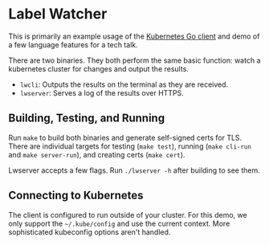# Label Watcher

This is primarily an example usage of the [Kubernetes Go client](https://github.com/kubernetes/client-go) and demo of a few language features for a tech talk.

There are two binaries. They both perform the same basic function: watch a kubernetes cluster for changes and output the results.

- `lwcli`: Outputs the results on the terminal as they are received.
- `lwserver`: Serves a log of the results over HTTPS.


## Building, Testing, and Running

Run `make` to build both binaries and generate self-signed certs for TLS. There are individual targets for testing (`make test`), running (`make cli-run` and `make server-run`), and creating certs (`make cert`).

Lwserver accepts a few flags. Run `./lwserver -h` after building to see them.


## Connecting to Kubernetes

The client is configured to run outside of your cluster. For this demo, we only support the `~/.kube/config` and use the current context. More sophisticated kubeconfig options aren't handled.
